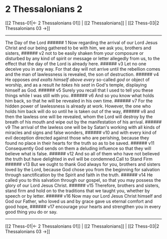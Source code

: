 # 2 Thessalonians 2

[[2 Thess-01|← 2 Thessalonians 01]] | [[2 Thessalonians]] | [[2 Thess-03|2 Thessalonians 03 →]]
***

The Day of the Lord ###### 1 Now regarding the arrival of our Lord Jesus Christ and our being gathered to be with him, we ask you, brothers and sisters, ###### v2 not to be easily shaken from your composure or disturbed by any kind of spirit or message or letter allegedly from us, to the effect that the day of the Lord is already here. ###### v3 Let no one deceive you in any way. For that day will not arrive until the rebellion comes and the man of lawlessness is revealed, the son of destruction. ###### v4 He opposes _and_ _exalts himself above every_ so-called _god_ or object of worship, and as a result _he takes his seat_ in God's temple, displaying himself as God. ###### v5 Surely you recall that I used to tell you these things while I was still with you. ###### v6 And so you know what holds him back, so that he will be revealed in his own time. ###### v7 For the hidden power of lawlessness is already at work. However, the one who holds him back will do so until he is taken out of the way, ###### v8 and then the lawless one will be revealed, whom the Lord will destroy by the breath of his mouth and wipe out by the manifestation of his arrival. ###### v9 The arrival of the lawless one will be by Satan's working with all kinds of miracles and signs and false wonders, ###### v10 and with every kind of evil deception directed against those who are perishing, because they found no place in their hearts for the truth so as to be saved. ###### v11 Consequently God sends on them a deluding influence so that they will believe what is false. ###### v12 And so all of them who have not believed the truth but have delighted in evil will be condemned.Call to Stand Firm ###### v13 But we ought to thank God always for you, brothers and sisters loved by the Lord, because God chose you from the beginning for salvation through sanctification by the Spirit and faith in the truth. ###### v14 He called you to this salvation through our gospel, so that you may possess the glory of our Lord Jesus Christ. ###### v15 Therefore, brothers and sisters, stand firm and hold on to the traditions that we taught you, whether by speech or by letter. ###### v16 Now may our Lord Jesus Christ himself and God our Father, who loved us and by grace gave us eternal comfort and good hope, ###### v17 encourage your hearts and strengthen you in every good thing you do or say.

***
[[2 Thess-01|← 2 Thessalonians 01]] | [[2 Thessalonians]] | [[2 Thess-03|2 Thessalonians 03 →]]
